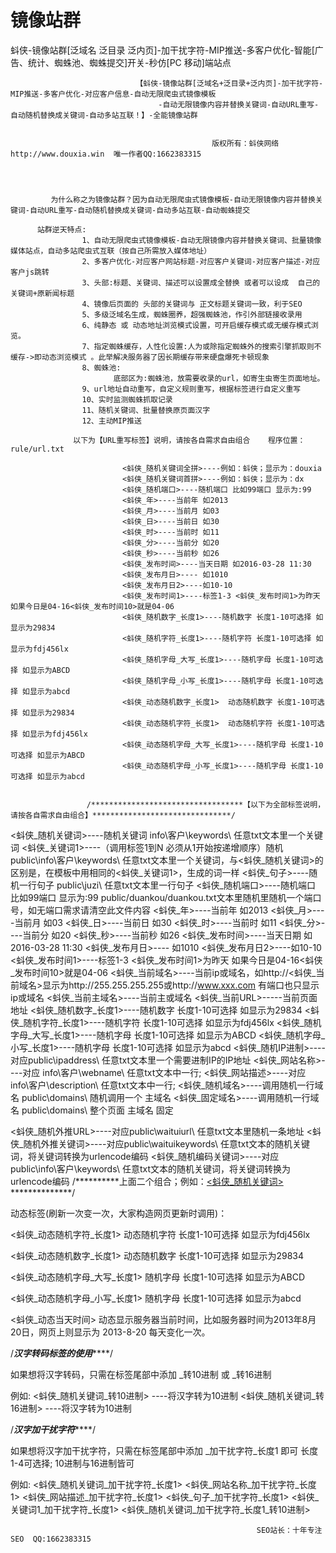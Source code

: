 # 镜像站群
蚪侠-镜像站群[泛域名 泛目录 泛内页]-加干扰字符-MIP推送-多客户优化-智能[广告、统计、蜘蛛池、蜘蛛提交]开关-秒仿[PC 移动]端站点
 

                                【蚪侠-镜像站群[泛域名+泛目录+泛内页]-加干扰字符-MIP推送-多客户优化-对应客户信息-自动无限爬虫式镜像模板
                                     -自动无限镜像内容并替换关键词-自动URL重写-自动随机替换成关键词-自动多站互联！】-全能镜像站群


                                                 版权所有：蚪侠网络 http://www.douxia.win  唯一作者QQ:1662383315




             为什么称之为镜像站群？因为自动无限爬虫式镜像模板-自动无限镜像内容并替换关键词-自动URL重写-自动随机替换成关键词-自动多站互联-自动蜘蛛提交

          站群逆天特点:
                    1、自动无限爬虫式镜像模板-自动无限镜像内容并替换关键词、批量镜像媒体站点，自动多站爬虫式互联（按自己所需放入媒体地址）
                    2、多客户优化-对应客户网站标题-对应客户关键词-对应客户描述-对应客户js跳转
                    3、头部:标题、关键词、描述可以设置成全替换 或者可以设成  自己的关键词+原新闻标题
                    4、镜像后页面的 头部的关键词与 正文标题关键词一致，利于SEO
                    5、多级泛域名生成，蜘蛛圈养，超强蜘蛛池，作引外部链接收录用
                    6、纯静态 或 动态地址浏览模式设置，可开启缓存模式或无缓存模式浏览。
                    7、指定蜘蛛缓存，人性化设置:人为或除指定蜘蛛外的搜索引擎抓取则不缓存->即动态浏览模式 。此举解决服务器了因长期缓存带来硬盘爆死卡顿现象
                    8、蜘蛛池:
                           底部区为:蜘蛛池，放需要收录的url，如寄生虫寄生页面地址。
                    9、url地址自动重写，自定义规则重写，根据标签进行自定义重写
                    10、实时监测蜘蛛抓取记录
                    11、随机关键词、批量替换原页面汉字
                    12、主动MIP推送
  
                  以下为【URL重写标签】说明，请按各自需求自由组合    程序位置：rule/url.txt
                             
                             <蚪侠_随机关键词全拼>----例如：蚪侠；显示为：douxia
                             <蚪侠_随机关键词首拼>----例如：蚪侠；显示为：dx
                             <蚪侠_随机端口>----随机端口 比如99端口 显示为:99 
                             <蚪侠_年>----当前年 如2013
                             <蚪侠_月>----当前月 如03
                             <蚪侠_日>----当前日 如30
                             <蚪侠_时>----当前时 如11
                             <蚪侠_分>----当前分 如20
                             <蚪侠_秒>----当前秒 如26
                             <蚪侠_发布时间>----当天日期 如2016-03-28 11:30
                             <蚪侠_发布月日>---- 如1010
                             <蚪侠_发布月日2>----如10-10
                             <蚪侠_发布时间1>----标签1-3 <蚪侠_发布时间1>为昨天 如果今日是04-16<蚪侠_发布时间10>就是04-06
                             <蚪侠_随机数字_长度1>----随机数字 长度1-10可选择 如显示为29834
                             <蚪侠_随机字符_长度1>----随机字符 长度1-10可选择 如显示为fdj456lx
                             <蚪侠_随机字母_大写_长度1>----随机字母 长度1-10可选择 如显示为ABCD
                             <蚪侠_随机字母_小写_长度1>----随机字母 长度1-10可选择 如显示为abcd
                             <蚪侠_动态随机数字_长度1>  动态随机数字 长度1-10可选择 如显示为29834
                             <蚪侠_动态随机字符_长度1>  动态随机字符 长度1-10可选择 如显示为fdj456lx
                             <蚪侠_动态随机字母_大写_长度1>----随机字母 长度1-10可选择 如显示为ABCD
                             <蚪侠_动态随机字母_小写_长度1>----随机字母 长度1-10可选择 如显示为abcd


                     /**********************************【以下为全部标签说明，请按各自需求自由组合】*******************************/

<蚪侠_随机关键词>----随机关键词 info\客户\keywords\ 任意txt文本里一个关键词
<蚪侠_关键词1>----（调用标签1到N 必须从1开始按递增顺序）随机 public\info\客户\keywords\ 任意txt文本里一个关键词，与<蚪侠_随机关键词>的区别是，在模板中用相同的<蚪侠_关键词1>，生成的词一样
<蚪侠_句子>----随机一行句子 public\juzi\ 任意txt文本里一行句子
<蚪侠_随机端口>----随机端口 比如99端口 显示为:99 public/duankou/duankou.txt文本里随机里随机一个端口号，如无端口需求请清空此文件内容
<蚪侠_年>----当前年 如2013
<蚪侠_月>----当前月 如03
<蚪侠_日>----当前日 如30
<蚪侠_时>----当前时 如11
<蚪侠_分>----当前分 如20
<蚪侠_秒>----当前秒 如26
<蚪侠_发布时间>----当天日期 如2016-03-28 11:30
<蚪侠_发布月日>---- 如1010
<蚪侠_发布月日2>----如10-10
<蚪侠_发布时间1>----标签1-3 <蚪侠_发布时间1>为昨天 如果今日是04-16<蚪侠_发布时间10>就是04-06
<蚪侠_当前域名>----当前ip或域名，如http://<蚪侠_当前域名>显示为http://255.255.255.255或http://www.xxx.com 有端口也只显示ip或域名
<蚪侠_当前主域名>----当前主或域名
<蚪侠_当前URL>-----当前页面地址
<蚪侠_随机数字_长度1>----随机数字 长度1-10可选择 如显示为29834
<蚪侠_随机字符_长度1>----随机字符 长度1-10可选择 如显示为fdj456lx
<蚪侠_随机字母_大写_长度1>----随机字母 长度1-10可选择 如显示为ABCD
<蚪侠_随机字母_小写_长度1>----随机字母 长度1-10可选择 如显示为abcd
<蚪侠_随机IP进制>----对应public\ipaddress\       任意txt文本里一个需要进制IP的IP地址
<蚪侠_网站名称>----对应 info\客户\webname\       任意txt文本中一行;
<蚪侠_网站描述>----对应 info\客户\description\   任意txt文本中一行;
<蚪侠_随机域名>----调用随机一行域名 public\domains\         随机调用一个 主域名
<蚪侠_固定域名>----调用随机一行域名 public\domains\         整个页面 主域名 固定

<蚪侠_随机外推URL>----对应public\waituiurl\   任意txt文本里随机一条地址
<蚪侠_随机外推关键词>----对应public\waituikeywords\ 任意txt文本的随机关键词，将关键词转换为urlencode编码
<蚪侠_随机编码关键词>----对应public\info\客户\keywords\ 任意txt文本的随机关键词，将关键词转换为urlencode编码
/**********上面二个组合；例如：<a href="<蚪侠_随机外推URL><蚪侠_随机外推关键词>"><蚪侠_随机关键词></a>   **************/


动态标签(刷新一次变一次，大家构造网页更新时调用)：

<蚪侠_动态随机字符_长度1>  动态随机字符 长度1-10可选择 如显示为fdj456lx

<蚪侠_动态随机数字_长度1>  动态随机数字 长度1-10可选择 如显示为29834

<蚪侠_动态随机字母_大写_长度1>  随机字母 长度1-10可选择 如显示为ABCD

<蚪侠_动态随机字母_小写_长度1>  随机字母 长度1-10可选择 如显示为abcd

<蚪侠_动态当天时间>  动态显示服务器当前时间，比如服务器时间为2013年8月20日，网页上则显示为 2013-8-20 每天变化一次。


/***************************************************汉字转码标签的使用*******************************************************/

如果想将汉字转码，只需在标签尾部中添加  _转10进制 或  _转16进制

例如:  <蚪侠_随机关键词_转10进制> ----将汉字转为10进制
       <蚪侠_随机关键词_转16进制> ----将汉字转为10进制

/***************************************************汉字加干扰字符*******************************************************/

如果想将汉字加干扰字符，只需在标签尾部中添加  _加干扰字符_长度1 即可 长度1-4可选择; 10进制与16进制皆可

例如:  <蚪侠_随机关键词_加干扰字符_长度1>
       <蚪侠_网站名称_加干扰字符_长度1>
       <蚪侠_网站描述_加干扰字符_长度1>
       <蚪侠_句子_加干扰字符_长度1>
       <蚪侠_关键词1_加干扰字符_长度1>
       <蚪侠_随机关键词_加干扰字符_长度1_转10进制>


                                                           SEO站长：十年专注SEO  QQ:1662383315
